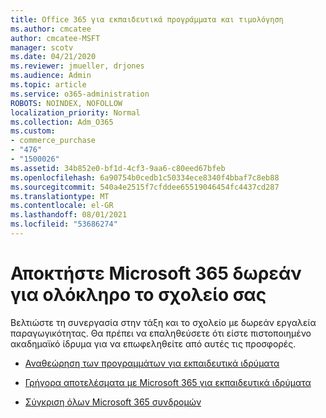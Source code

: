 ```yaml
---
title: Office 365 για εκπαιδευτικά προγράμματα και τιμολόγηση
ms.author: cmcatee
author: cmcatee-MSFT
manager: scotv
ms.date: 04/21/2020
ms.reviewer: jmueller, drjones
ms.audience: Admin
ms.topic: article
ms.service: o365-administration
ROBOTS: NOINDEX, NOFOLLOW
localization_priority: Normal
ms.collection: Adm_O365
ms.custom:
- commerce_purchase
- "476"
- "1500026"
ms.assetid: 34b852e0-bf1d-4cf3-9aa6-c80eed67bfeb
ms.openlocfilehash: 6a90754b0cedb1c50334ece8340f4bbaf7c8eb88
ms.sourcegitcommit: 540a4e2515f7cfddee65519046454fc4437cd287
ms.translationtype: MT
ms.contentlocale: el-GR
ms.lasthandoff: 08/01/2021
ms.locfileid: "53686274"
---
```

# <a name="get-microsoft-365-free-for-your-entire-school"></a>Αποκτήστε Microsoft 365 δωρεάν για ολόκληρο το σχολείο σας

Βελτιώστε τη συνεργασία στην τάξη και το σχολείο με δωρεάν εργαλεία παραγωγικότητας. Θα πρέπει να επαληθεύσετε ότι είστε πιστοποιημένο ακαδημαϊκό ίδρυμα για να επωφεληθείτε από αυτές τις προσφορές.
  
- [Αναθεώρηση των προγραμμάτων για εκπαιδευτικά ιδρύματα](https://products.office.com/academic/compare-office-365-education-plans)

- [Γρήγορα αποτελέσματα με Microsoft 365 για εκπαιδευτικά ιδρύματα](https://support.office.com/article/get-started-with-office-365-education-ab02abe5-a1ee-458c-b749-5b44416ccf14?wt.mc_id=o365_portal_mmaven&ui=en-US&rs=en-US&ad=US)

- [Σύγκριση όλων Microsoft 365 συνδρομών](https://products.office.com/business/compare-more-office-365-for-business-plans)